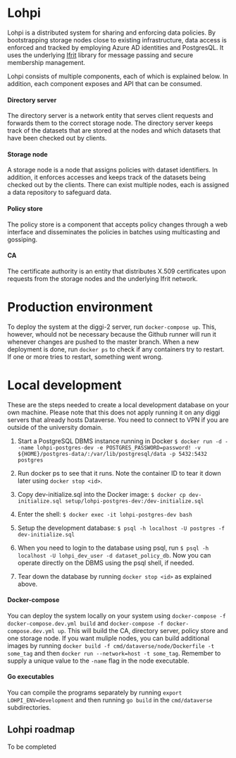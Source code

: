 # Lohpi

Lohpi is a distributed system for sharing and enforcing data policies. By bootstrapping storage nodes close to existing infrastructure, 
data access is enforced and tracked by employing Azure AD identities and PostgresQL. It uses the underlying [Ifrit](https://www.github.com/joonnna/ifrit) library for message passing and secure membership management.

Lohpi consists of multiple components, each of which is explained below. In addition, each component exposes and API that can be consumed. 

#### Directory server
The directory server is a network entity that serves client requests and forwards them to the correct storage node. The directory server keeps track of the datasets that are stored at the nodes and which datasets that have been checked out by clients.

#### Storage node
A storage node is a node that assigns policies with dataset identifiers. In addition, it enforces accesses and keeps track of the datasets being checked out by the clients. There can exist multiple nodes, each is assigned a data repository to safeguard data. 

#### Policy store
The policy store is a component that accepts policy changes through a web interface and disseminates the policies in batches using multicasting and gossiping.

#### CA
The certificate authority is an entity that distributes X.509 certificates upon requests from the storage nodes and the underlying Ifrit network. 

# Production environment
To deploy the system at the diggi-2 server, run ```docker-compose up```. This, however, whould not be necessary because the Github runner will run it whenever changes are pushed to the master branch. When a new deployment is done, run ```docker ps``` to check if any containers try to restart. If one or more tries to restart, something went wrong. 

# Local development
These are the steps needed to create a local development database on your own machine.
Please note that this does not apply running it on any diggi servers that already hosts Dataverse.
You need to connect to VPN if you are outside of the university domain. 

1. Start a PostgreSQL DBMS instance running in Docker
```$ docker run -d --name lohpi-postgres-dev -e POSTGRES_PASSWORD=password! -v ${HOME}/postgres-data/:/var/lib/postgresql/data -p 5432:5432 postgres```

2. Run docker ps to see that it runs. Note the container ID to tear it down later using ```docker stop <id>```.

3. Copy dev-initialize.sql into the Docker image:
```$ docker cp dev-initialize.sql setup/lohpi-postgres-dev:/dev-initialize.sql```

4. Enter the shell:
```$ docker exec -it lohpi-postgres-dev bash```

5. Setup the development database:
```$ psql -h localhost -U postgres -f dev-initialize.sql```

6. When you need to login to the database using psql, run 
```$ psql -h localhost -U lohpi_dev_user -d dataset_policy_db```. Now you can operate directly on the DBMS using the psql shell, if needed. 

7. Tear down the database by running ```docker stop <id>``` as explained above. 

#### Docker-compose 
You can deploy the system locally on your system using ```docker-compose -f docker-compose.dev.yml build``` and ```docker-compose -f docker-compose.dev.yml up```. This will build the CA, directory server, policy store and one storage node. If you want muliple nodes, you can build additional images by running ```docker build -f cmd/dataverse/node/Dockerfile -t some_tag``` and then ```docker run --network=host -t some_tag```. Remember to supply a unique value to the ```-name``` flag in the node executable.

#### Go executables
You can compile the programs separately by running ```export LOHPI_ENV=development``` and then running ```go build``` in the ```cmd/dataverse``` subdirectories. 

## Lohpi roadmap
To be completed
